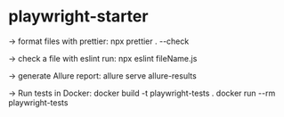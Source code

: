 # playwright-starter
-> format files with prettier: npx prettier . --check

-> check a file with eslint run: npx eslint fileName.js

-> generate Allure report: allure serve allure-results

-> Run tests in Docker:
docker build -t playwright-tests .
docker run --rm playwright-tests
